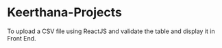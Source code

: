 # Keerthana-Projects
To upload a CSV file using ReactJS and validate the table and display it in Front End.
